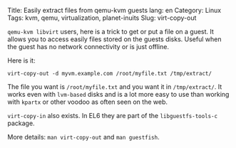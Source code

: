 Title: Easily extract files from qemu-kvm guests
lang: en
Category: Linux
Tags: kvm, qemu, virtualization, planet-inuits
Slug: virt-copy-out

`qemu-kvm libvirt` users, here is a trick to get or put a file on a guest. It
allows you to access easily files stored on the guests disks. Useful when the guest
has no network connectivity or is just offline.

Here is it:

    virt-copy-out -d myvm.example.com /root/myfile.txt /tmp/extract/

The file you want is `/root/myfile.txt` and you want it in `/tmp/extract/`. It works
even with `lvm-based` disks and is a lot more easy to use than working with `kpartx` or other
voodoo as often seen on the web.

`virt-copy-in` also exists. In EL6 they are part of the `libguestfs-tools-c` package.

More details: `man virt-copy-out` and `man guestfish`.
